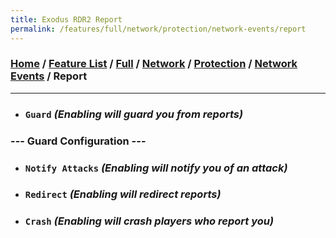 ```yaml
---
title: Exodus RDR2 Report
permalink: /features/full/network/protection/network-events/report
---
```

### [Home](/) / [Feature List](/features) / [Full](/features/full) / [Network](/features/full/network) / [Protection](/features/full/network/protection) / [Network Events](/features/full/network/protection/network-events) / Report
---
- ### `Guard` *(Enabling will guard you from reports)*
### --- Guard Configuration ---
- ### `Notify Attacks` *(Enabling will notify you of an attack)*
- ### `Redirect` *(Enabling will redirect reports)*
- ### `Crash` *(Enabling will crash players who report you)*
